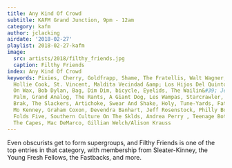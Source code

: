 ```yaml
---
title: Any Kind Of Crowd
subtitle: KAFM Grand Junction, 9pm - 12am
category: kafm
author: jclacking
airdate: '2018-02-27'
playlist: 2018-02-27-kafm
image:
  src: artists/2018/filthy_friends.jpg
  caption: Filthy Friends
index: Any Kind Of Crowd
keywords: Pixies, Cherry, Goldfrapp, Shame, The Fratellis, Walt Wagner, Filthy Friends,
  Hollie Cook, St. Vincent, Maldita Vecindad &amp; Los Hijos Del Quinto Patio, Nightmares
  On Wax, Bob Dylan, Bag, Dim Dim, bicycle, Eyelids, The Wailin&#39; Jennys, The Clash,
  Palm, Grand Analog, The Rants, A Giant Dog, Les Wampas, Starcrawler, Marble Party,
  Brak, The Slackers, Artichoke, Swear And Shake, Holy, Tune-Yards, Fat White Family,
  Mo Kenney, Graham Coxon, Devendra Banhart, Jeff Rosenstock, Philly Boy Roy, Ben
  Folds Five, Southern Culture On The Sklds, Andrea Perry , Teenage Bottlerocket,
  The Capes, Mac DeMarco, Gillian Welch/Alison Krauss
---
```

Even obscurists get to form supergroups, and Filthy Friends is one of the top entries in that category, with membership from Sleater-Kinney, the Young Fresh Fellows, the Fastbacks, and more.
